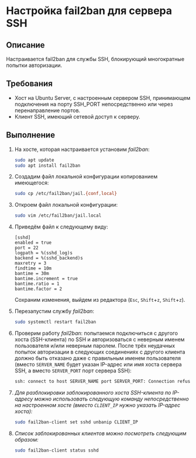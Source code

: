 # Настройка fail2ban для сервера SSH

## Описание

Настраивается fail2ban для службы SSH, блокирующий многократные попытки авторизации.

## Требования

* Хост на Ubuntu Server, с настроенным сервером SSH, принимающем подключения на порту SSH_PORT непосредственно или через перенаправление портов.
* Клиент SSH, имеющий сетевой доступ к серверу.

## Выполнение

1. На хосте, которая настраивается установим *fail2ban*:

    ```sh
    sudo apt update
    sudo apt install fail2ban
    ```

2. Создадим файл локальной конфигурации копированием имеющегося:

    ```sh
    sudo cp /etc/fail2ban/jail.{conf,local}
    ```

3. Откроем файл локальной конфигурации:

    ```sh
    sudo vim /etc/fail2ban/jail.local
    ```

4. Приведём файл к следующему виду:

    ```config
    [sshd]
    enabled = true
    port = 22
    logpath = %(sshd_log)s
    backend = %(sshd_backend)s
    maxretry = 3
    findtime = 10m
    bantime = 30m
    bantime.increment = true
    bantime.ratio = 1
    bantime.factor = 2
    ```

    Сохраним изменения, выйдем из редактора (`Esc`, `Shift`+`z`, `Shift`+`z`).  

5. Перезапустим службу *fail2ban*:

    ```sh
    sudo systemctl restart fail2ban
    ```

6. Проверим работу *fail2ban*: попытаемся подключиться с другого хоста (SSH-клиента) по SSH и авторизоваться с неверным именем пользователя и/или неверным паролем. После трёх неудачных попыток авторизации в следующих соединениях с другого клиента должно быть отказано даже с правильным именем пользователя (вместо `SERVER_NAME` будет указан IP-адрес или имя хоста сервера SSH, а вместо `SERVER_PORT` порт сервера SSH):

    ```sh
    ssh: connect to host SERVER_NAME port SERVER_PORT: Connection refused
    ```

7. *Для разблокировки заблокированного хоста SSH-клиента по IP-адресу можно использовать следующую команду непосредственно на настроенном хосте (вместо `CLIENT_IP` нужно указать IP-адрес хоста):*

    ```sh
    sudo fail2ban-client set sshd unbanip CLIENT_IP
    ```

8. *Список заблокированных клиентов можно посмотреть следующим образом:*

    ```sh
    sudo fail2ban-client status sshd
    ```
